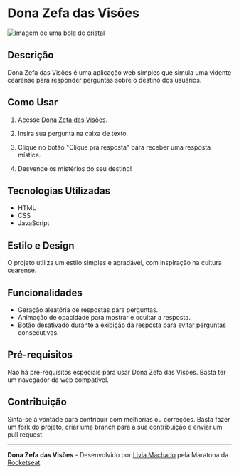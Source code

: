 # Dona Zefa das Visões

![Imagem de uma bola de cristal](https://cdn-icons-png.flaticon.com/512/2732/2732407.png)

## Descrição

Dona Zefa das Visões é uma aplicação web simples que simula uma vidente cearense para responder perguntas sobre o destino dos usuários.

## Como Usar

1. Acesse [Dona Zefa das Visões](https://liviamachadof.github.io/Zefa-Vidente/).

2. Insira sua pergunta na caixa de texto.

3. Clique no botão "Clique pra resposta" para receber uma resposta mística.

4. Desvende os mistérios do seu destino!

## Tecnologias Utilizadas

- HTML
- CSS
- JavaScript

## Estilo e Design

O projeto utiliza um estilo simples e agradável, com inspiração na cultura cearense.

## Funcionalidades

- Geração aleatória de respostas para perguntas.
- Animação de opacidade para mostrar e ocultar a resposta.
- Botão desativado durante a exibição da resposta para evitar perguntas consecutivas.

## Pré-requisitos

Não há pré-requisitos especiais para usar Dona Zefa das Visões. Basta ter um navegador da web compatível.

## Contribuição

Sinta-se à vontade para contribuir com melhorias ou correções. Basta fazer um fork do projeto, criar uma branch para a sua contribuição e enviar um pull request.

---

**Dona Zefa das Visões** - Desenvolvido por [Livia Machado](https://github.com/LiviaMachadoF) pela Maratona da [Rocketseat](https://www.rocketseat.com.br)